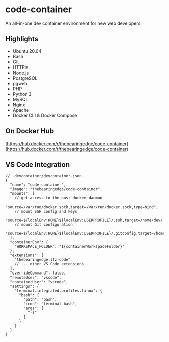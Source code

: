 # code-container

An all-in-one dev container environment for new web developers.

## Highlights

- Ubuntu 20.04
- Bash
- Git
- HTTPie
- Node.js
- PostgreSQL
- pgweb
- PHP
- Python 3
- MySQL
- Nginx
- Apache
- Docker CLI & Docker Compose

## On Docker Hub

[https://hub.docker.com/r/thebearingedge/code-container](https://hub.docker.com/r/thebearingedge/code-container)

## VS Code Integration

```jsonc
// .devcontainer/devcontainer.json
{
  "name": "code-container",
  "image": "thebearingedge/code-container",
  "mounts": [
    // get access to the host docker daemon
    "source=/var/run/docker.sock,target=/var/run/docker.sock,type=bind",
    // mount SSH config and keys
    "source=${localEnv:HOME}${localEnv:USERPROFILE}/.ssh,target=/home/dev/.ssh,type=bind",
    // mount Git configuration
    "source=${localEnv:HOME}${localEnv:USERPROFILE}/.gitconfig,target=/home/dev/.gitconfig,type=bind"
  ],
  "containerEnv": {
    "WORKSPACE_FOLDER": "${containerWorkspaceFolder}"
  },
  "extensions": [
    "thebearingedge.lfz-code"
    // ... other VS Code extensions
  ],
  "overrideCommand": false,
  "remoteUser": "vscode",
  "containerUser": "vscode",
  "settings": {
    "terminal.integrated.profiles.linux": {
      "bash": {
        "path": "bash",
        "icon": "terminal-bash",
        "args": [
          "-l"
        ]
      }
    }
  }
}
```
